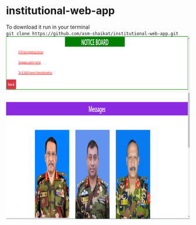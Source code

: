 # institutional-web-app
To download it run in your terminal </br>
``git clone https://github.com/asm-shaikat/institutional-web-app.git``</br>
<img src="https://github.com/asm-shaikat/institutional-web-app/blob/master/Project-ScreenShots/School-Web-Application-1.png" align="left" height="500" width="600" >
